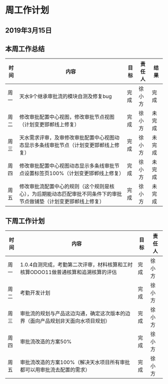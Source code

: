 # 周工作计划

## 2019年3月15日

## 本周工作总结

|时间|内容|目标|责任人|结果|
|--|--|--|--|--|
|周一|天水9个继承审批流的模块自测及修复bug|完成|徐小方|完成|
|周二|修改审批配置中心视图，修改审批节点视图（计划变更邯郸线上修复）|完成|徐小方|未完成|
|周三|天水需求评审，及审修改审批配置中心视图动态显示多条线审批节点（计划变更邯郸线上修复）|完成|徐小方|未完成|
|周四|修改审批配置中心视图动态显示多条线审批节点设置标签页100%（计划变更邯郸线上修复）|完成|徐小方|未完成|
|周五|修改审批流配置中心的规则（这个规则是核心），为后期能动态匹配审批不同条件下的审批节点做铺垫（计划变更邯郸线上修复）|完成|徐小方|未完成|

## 下周工作计划

|时间|内容|目标|责任人|
|--|--|--|--|
|周一|1.0.4自测完成，考勤第二次评审，材料核算和工时核算ODOO11做普通核算和追溯核算的评估|完成|徐小方|
|周二|考勤开发计划|完成|徐小方|
|周三|审批流的规划与产品这边沟通，确定这次版本的边界（面向产品规划非天面向水项目规划）|完成|徐小方|
|周四|审批流改造的方案50%|完成|徐小方|
|周五|审批流改造的方案100%（解决天水项目所有审批都可以用审批流去配置的需求）|完成|徐小方|

